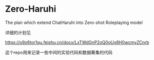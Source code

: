 # Zero-Haruhi
The plan which extend ChatHaruhi into Zero-shot Roleplaying model

详细的计划见

https://o9z6tor1qu.feishu.cn/docx/LxTWdGnP2oQ0oUx8H0wcmyZCnrb

这个repo用来记录一些中间的实验代码和数据筹集的代码

